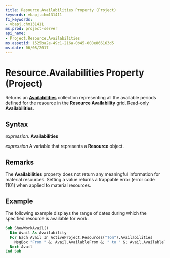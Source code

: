 ```yaml
---
title: Resource.Availabilities Property (Project)
keywords: vbapj.chm131411
f1_keywords:
- vbapj.chm131411
ms.prod: project-server
api_name:
- Project.Resource.Availabilities
ms.assetid: 1525ba2e-49c1-216a-0b45-008e866163d5
ms.date: 06/08/2017
---
```



# Resource.Availabilities Property (Project)

Returns an **[Availabilities](availabilities-object-project.md)** collection representing all the available periods defined for the resource in the **Resource Availability** grid. Read-only **Availabilities**.


## Syntax

 _expression_. **Availabilities**

 _expression_ A variable that represents a **Resource** object.


## Remarks

The **Availabilities** property does not return any meaningful information for material resources. Setting a value returns a trappable error (error code 1101) when applied to material resources.


## Example

The following example displays the range of dates during which the specified resource is available for work.


```vb
Sub ShowWorkAvail()
  Dim Avail As Availability
  For Each Avail In ActiveProject.Resources("Tom").Availabilities
    MsgBox "From " &; Avail.AvailableFrom &; " to " &; Avail.AvailableTo
  Next Avail
End Sub
```


